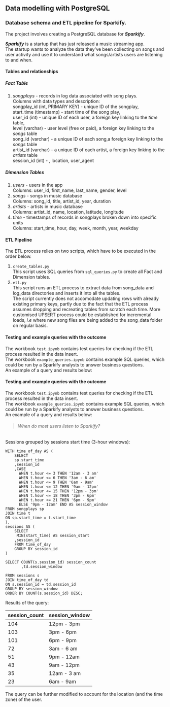 ## Data modelling with PostgreSQL
### Database schema and ETL pipeline for Sparkify.

The project involves creating a PostgreSQL database for ***Sparkify***.   

***Sparkify*** is a startup that has just released a music streaming app.  
The startup wants to analyze the data they've been collecting on songs and user activity and use it to understand what songs/artists users are listening to and when.

#### Tables and relationships
##### Fact Table
1. *songplays* - records in log data associated with song plays.  
Columns with data types and description:  
songplay_id (int, PRIMARY KEY) - unique ID of the songplay,  
start_time (timestamp) - start time of the song play,  
user_id (int) - unique ID of each user, a foreign key linking to the *time* table,   
level (varchar) - user level (free or paid), a foreign key linking to the *songs* table  
song_id (varchar) - a unique ID of each song,a foreign key linking to the *songs* table  
artist_id (varchar) - a unique ID of each artist, a foreign key linking to the *artists* table  
session_id (int) - , location, user_agent  
##### Dimension Tables
1. *users* - users in the app  
Columns: user_id, first_name, last_name, gender, level  
2. *songs* - songs in music database  
Columns: song_id, title, artist_id, year, duration  
3. *artists* - artists in music database  
Columns: artist_id, name, location, latitude, longitude  
4. *time* - timestamps of records in songplays broken down into specific units  
Columns: start_time, hour, day, week, month, year, weekday  

#### ETL Pipeline
The ETL process relies on two scripts, which have to be executed in the order below.
1. `create_tables.py`   
This script uses SQL queries from `sql_queries.py` to create all Fact and Dimension tables.
2. `etl.py`  
This script runs an ETL process to extract data from song_data and log_data directories and inserts it into all the tables.  
The script currently does not accomodate updating rows with already existing primary keys, partly due to the fact that the ETL process assumes dropping and recreating tables from scratch each time. More customised UPSERT process could be established for incremental loads, *i.e* where new song files are being added to the song_data folder on regular basis. 

#### Testing and example queries with the outcome

The workbook `test.ipynb` contains test queries for checking if the ETL process resulted in the data insert.  
The workbook `example_queries.ipynb` contains example SQL queries, which could be run by a Sparkify analysts to answer business questions.  
An example of a query and results below:  
#### Testing and example queries with the outcome

The workbook `test.ipynb` contains test queries for checking if the ETL process resulted in the data insert.  
The workbook `example_queries.ipynb` contains example SQL queries, which could be run by a Sparkify analysts to answer business questions.  
An example of a query and results below: 

> ###### When do most users listen to Sparkify?  

Sessions grouped by sessions start time (3-hour windows):   
```
WITH time_of_day AS (
    SELECT
    sp.start_time
    ,session_id
    ,CASE
      WHEN t.hour <= 3 THEN '12am - 3 am'
      WHEN t.hour <= 6 THEN '3am - 6 am'
      WHEN t.hour <= 9 THEN '6am - 9am'
      WHEN t.hour <= 12 THEN '9am - 12pm'
      WHEN t.hour <= 15 THEN '12pm - 3pm'
      WHEN t.hour <= 18 THEN '3pm - 6pm'
      WHEN t.hour <= 21 THEN '6pm - 9pm'
      ELSE '9pm - 12am' END AS session_window
FROM songplays sp
JOIN time t
ON sp.start_time = t.start_time
),
sessions AS (
    SELECT 
     MIN(start_time) AS session_start
    ,session_id
    FROM time_of_day
    GROUP BY session_id
)

SELECT COUNT(s.session_id) session_count
       ,td.session_window

FROM sessions s
JOIN time_of_day td
ON s.session_id = td.session_id
GROUP BY session_window
ORDER BY COUNT(s.session_id) DESC;
```
Results of the query:  

| session_count | session_window |
| ------------- |-------------|
| 104           | 12pm - 3pm    |
| 103           | 3pm - 6pm     |
| 101           | 6pm - 9pm     |
| 72            | 3am - 6 am    |
| 51            | 9pm - 12am    |
| 43            | 9am - 12pm    |
| 35            | 12am - 3 am   |
| 23            | 6am - 9am     |

The query can be further modified to account for the location (and the time zone) of the user.
